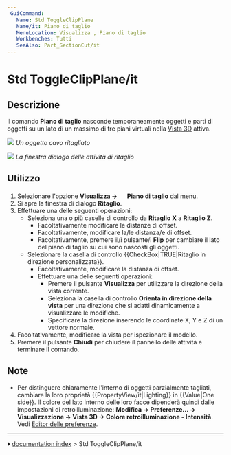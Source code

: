 ```yaml
---
 GuiCommand:
   Name: Std ToggleClipPlane
   Name/it: Piano di taglio
   MenuLocation: Visualizza , Piano di taglio
   Workbenches: Tutti
   SeeAlso: Part_SectionCut/it
---
```


# Std ToggleClipPlane/it



## Descrizione

Il comando **Piano di taglio** nasconde temporaneamente oggetti e parti di oggetti su un lato di un massimo di tre piani virtuali nella [Vista 3D](3D_view/it.md) attiva.

![](images/Std_ToggleClipPlane_example.png ) 
*Un oggetto cavo ritagliato*

![](images/Std_ToggleClipPlane_Dialog.png ) 
*La finestra dialogo delle attività di ritaglio*



## Utilizzo

1.  Selezionare l\'opzione **Visualizza → <img src="images/Std_ToggleClipPlane.svg" width=16px> Piano di taglio** dal menu.
2.  Si apre la finestra di dialogo **Ritaglio**.
3.  Effettuare una delle seguenti operazioni:
    -   Seleziona una o più caselle di controllo da **Ritaglio X** a **Ritaglio Z**.
        -   Facoltativamente modificare le distanze di offset.
        -   Facoltativamente, modificare la/le distanza/e di offset.
        -   Facoltativamente, premere il/i pulsante/i **Flip** per cambiare il lato del piano di taglio su cui sono nascosti gli oggetti.
    -   Selezionare la casella di controllo {{CheckBox|TRUE|Ritaglio in direzione personalizzata}}.
        -   Facoltativamente, modificare la distanza di offset.
        -   Effettuare una delle seguenti operazioni:
            -   Premere il pulsante **Visualizza** per utilizzare la direzione della vista corrente.
            -   Seleziona la casella di controllo **Orienta in direzione della vista** per una direzione che si adatti dinamicamente a visualizzare le modifiche.
            -   Specificare la direzione inserendo le coordinate X, Y e Z di un vettore normale.
4.  Facoltativamente, modificare la vista per ispezionare il modello.
5.  Premere il pulsante **Chiudi** per chiudere il pannello delle attività e terminare il comando.



## Note

-   Per distinguere chiaramente l\'interno di oggetti parzialmente tagliati, cambiare la loro proprietà {{PropertyView/it|Lighting}} in {{Value|One side}}. Il colore del lato interno delle loro facce dipenderà quindi dalle impostazioni di retroilluminazione: **Modifica → Preferenze... → Visualizzazione → Vista 3D → Colore retroilluminazione - Intensità**. Vedi [Editor delle preferenze](Preferences_Editor/it#Vista_3D.md).



---
⏵ [documentation index](../README.md) > Std ToggleClipPlane/it
